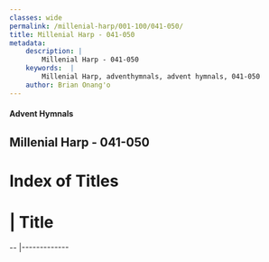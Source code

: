```yaml
---
classes: wide
permalink: /millenial-harp/001-100/041-050/
title: Millenial Harp - 041-050
metadata:
    description: |
        Millenial Harp - 041-050
    keywords:  |
        Millenial Harp, adventhymnals, advent hymnals, 041-050
    author: Brian Onang'o
---
```

#### Advent Hymnals
## Millenial Harp - 041-050
# Index of Titles
# | Title                        
-- |-------------
